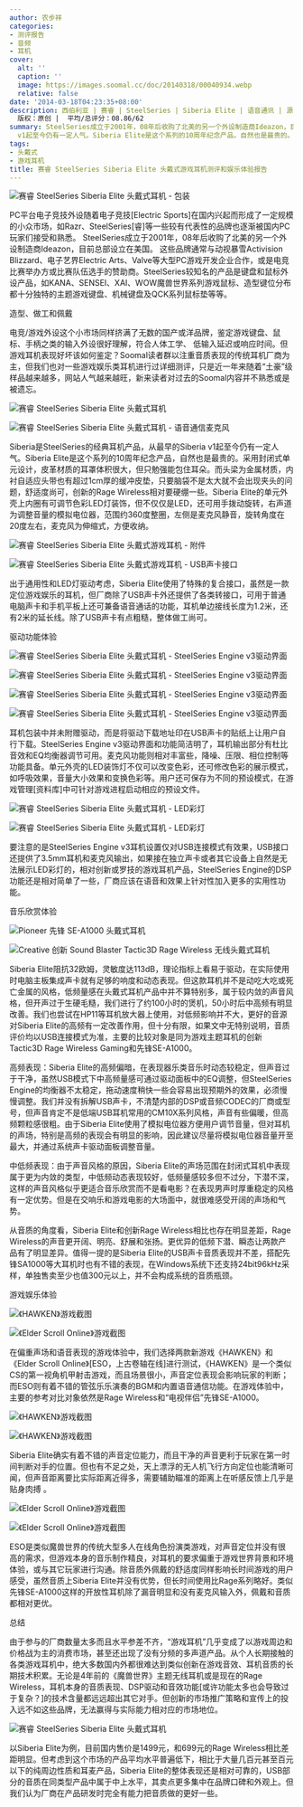 ```yaml
---
author: 农步祥
categories:
- 测评报告
- 音频
- 耳机
cover:
  alt: ''
  caption: ''
  image: https://images.soomal.cc/doc/20140318/00040934.webp
  relative: false
date: '2014-03-18T04:23:35+08:00'
description: 西伯利亚 | 赛睿 | SteelSeries | Siberia Elite | 语音通讯 | 源自：www.soomal.com |
  版权：原创 |  平均/总评分：08.86/62
summary: SteelSeries成立于2001年，08年后收购了北美的另一个外设制造商Ideazon，目前总部设立在美国，Siberia是SteelSeries的经典耳机产品，从最早的Siberia
  v1起至今仍有一定人气。Siberia Elite是这个系列的10周年纪念产品，自然也是最贵的。1499元的售价在音质和游戏表现如何？
tags:
- 头戴式
- 游戏耳机
title: 赛睿 SteelSeries Siberia Elite 头戴式游戏耳机测评和娱乐体验报告
---
```


![赛睿 SteelSeries Siberia Elite 头戴式耳机 - 包装](https://images.soomal.cc/doc/20140220/00040471.webp)



PC平台电子竞技外设随着电子竞技[Electric Sports]在国内兴起而形成了一定规模的小众市场，如Razr、SteelSeries[睿]等一些较有代表性的品牌也逐渐被国内PC玩家们接受和熟悉。
SteelSeries成立于2001年，08年后收购了北美的另一个外设制造商Ideazon，目前总部设立在美国。 这些品牌通常与动视暴雪Activision Blizzard、电子艺界Electric Arts、Valve等大型PC游戏开发企业合作，或是电竞比赛举办方或比赛队伍选手的赞助商。SteelSeries较知名的产品是键盘和鼠标外设产品，如KANA、SENSEI、XAI、WOW魔兽世界系列游戏鼠标、造型键位分布都十分独特的主题游戏键盘、机械键盘及QCK系列鼠标垫等等。



造型、做工和佩戴



电竞/游戏外设这个小市场同样挤满了无数的国产或洋品牌，鉴定游戏键盘、鼠标、手柄之类的输入外设很好理解，符合人体工学、
  低输入延迟或响应时间。但游戏耳机表现好坏该如何鉴定？Soomal读者群以注重音质表现的传统耳机厂商为主，但我们也对一些游戏娱乐类耳机进行过详细测评，只是近一年来随着“土豪”级样品越来越多，网站人气越来越旺，新来读者对过去的Soomal内容并不熟悉或是被遗忘。







![赛睿 SteelSeries Siberia Elite 头戴式耳机](https://images.soomal.cc/doc/20140220/00040474_01.webp)



![赛睿 SteelSeries Siberia Elite 头戴式耳机 - 语音通信麦克风](https://images.soomal.cc/doc/20140220/00040482_01.webp)



Siberia是SteelSeries的经典耳机产品，从最早的Siberia v1起至今仍有一定人气。Siberia Elite是这个系列的10周年纪念产品，自然也是最贵的。采用封闭式单元设计，皮革材质的耳罩体积很大，但只勉强能包住耳朵。而头梁为金属材质，内衬自适应头带也有超过1cm厚的缓冲皮垫，只要脑袋不是太大就不会出现夹头的问题，舒适度尚可，创新的Rage Wireless相对要硬绷一些。Siberia Elite的单元外壳上内圈有可调节色彩LED灯装饰，但不仅仅是LED，还可用手拨动旋转，右声道为调整音量的模拟电位器，范围约360度整圈，左侧是麦克风静音，旋转角度在20度左右，麦克风为伸缩式，方便收纳。



![赛睿 SteelSeries Siberia Elite 头戴式游戏耳机 - 附件](https://images.soomal.cc/doc/20140222/00040499_01.webp)



![赛睿 SteelSeries Siberia Elite 头戴式游戏耳机 - USB声卡接口](https://images.soomal.cc/doc/20140222/00040500_01.webp)



出于通用性和LED灯驱动考虑，Siberia Elite使用了特殊的复合接口，虽然是一款定位游戏娱乐的耳机，但厂商除了USB声卡外还提供了各类转接口，可用于普通电脑声卡和手机平板上还可兼备语音通话的功能，耳机单边接线长度为1.2米，还有2米的延长线。除了USB声卡有点粗糙，整体做工尚可。



驱动功能体验



![赛睿 SteelSeries Siberia Elite 头戴式耳机 - SteelSeries Engine v3驱动界面](https://images.soomal.cc/doc/20140318/00040924_01.webp)



![赛睿 SteelSeries Siberia Elite 头戴式耳机 - SteelSeries Engine v3驱动界面](https://images.soomal.cc/doc/20140318/00040925_01.webp)



![赛睿 SteelSeries Siberia Elite 头戴式耳机 - SteelSeries Engine v3驱动界面](https://images.soomal.cc/doc/20140318/00040926_01.webp)



![赛睿 SteelSeries Siberia Elite 头戴式耳机 - SteelSeries Engine v3驱动界面](https://images.soomal.cc/doc/20140318/00040927_01.webp)



耳机包装中并未附赠驱动，而是将驱动下载地址印在USB声卡的贴纸上让用户自行下载。SteelSeries Engine v3驱动界面和功能简洁明了，耳机输出部分有杜比音效和EQ均衡器调节可用。麦克风功能则相对丰富些，降噪、压限、相位控制等功能具备。单元外壳的LED装饰灯不仅可以改变色彩，还可修改色彩的展示模式，如呼吸效果，音量大小效果和变换色彩等。用户还可保存为不同的预设模式，在游戏管理[资料库]中可针对游戏进程启动相应的预设文件。



![赛睿 SteelSeries Siberia Elite 头戴式耳机 - LED彩灯](https://images.soomal.cc/doc/20140318/00040922_01.webp)



![赛睿 SteelSeries Siberia Elite 头戴式耳机 - LED彩灯](https://images.soomal.cc/doc/20140318/00040923_01.webp)



要注意的是SteelSeries Engine v3耳机设置仅对USB连接模式有效果，USB接口还提供了3.5mm耳机和麦克风输出，如果接在独立声卡或者其它设备上自然是无法展示LED彩灯的，相对创新或罗技的游戏耳机产品，SteelSeries Engine的DSP功能还是相对简单了一些，厂商应该在语音和效果上针对性加入更多的实用性功能。



音乐欣赏体验



![Pioneer 先锋 SE-A1000 头戴式耳机](https://images.soomal.cc/doc/20130605/00031781_01.webp)



![Creative 创新 Sound Blaster Tactic3D Rage Wireless 无线头戴式耳机](https://images.soomal.cc/doc/20130608/00031909_01.webp)



Siberia Elite阻抗32欧姆，灵敏度达113dB，理论指标上看易于驱动，在实际使用时电脑主板集成声卡就有足够的响度和动态表现。但这款耳机并不是动吃大吃或死亡金属的风格，低频量感在头戴式耳机产品中并不算特别多，属于较内敛的声音风格，但开声过于生硬毛糙，我们进行了约100小时的煲机，50小时后中高频有明显改善。我们也尝试在HP11等耳机放大器上使用，对低频影响并不大，更好的音源对Siberia Elite的高频有一定改善作用，但十分有限，如果文中无特别说明，音质评价均以USB连接模式为准，主要的比较对象是同为游戏主题耳机的创新Tactic3D Rage Wireless Gaming和先锋SE-A1000。



高频表现：Siberia Elite的高频偏暗，在表现器乐类音乐时动态较稳定，但声音过于干净，虽然USB模式下中高频量感可通过驱动面板中的EQ调整，但SteelSeries Engine的均衡器不太稳定，拖动速度稍快一些会容易出现预期外的效果，必须慢慢调整。我们并没有拆解USB声卡，不清楚内部的DSP或音频CODEC的厂商或型号，但声音肯定不是低端USB耳机常用的CM10X系列风格，声音有些偏暖，但高频颗粒感很粗。由于Siberia Elite使用了模拟电位器方便用户调节音量，但对耳机的声场，特别是高频的表现会有明显的影响，因此建议尽量将模拟电位器音量开至最大，并通过系统声卡驱动面板调整音量。



中低频表现：由于声音风格的原因，Siberia Elite的声场范围在封闭式耳机中表现属于更为内敛的类型，中低频动态表现较好，低频量感较多但不过分，下潜不深，这样的声音风格似乎更适合音乐欣赏而不是看电影？在表现男声时厚重稳定的风格有一定优势。但是在交响乐和游戏电影的大场面中，就很难感受开阔的声场和气势。



从音质的角度看，Siberia Elite和创新Rage Wireless相比也存在明显差距，Rage Wireless的声音更开阔、明亮、舒展和张扬。更优异的低频下潜、瞬态让两款产品有了明显差异。值得一提的是Siberia Elite的USB声卡音质表现并不差，搭配先锋SA1000等大耳机时也有不错的表现，在Windows系统下还支持24bit96kHz采样，单独售卖至少也值300元以上，并不会构成系统的音质瓶颈。



游戏娱乐体验



![《HAWKEN》游戏截图](https://images.soomal.cc/doc/20140318/00040928_01.webp)



![《Elder Scroll Online》游戏截图](https://images.soomal.cc/doc/20140318/00040931_01.webp)



在偏重声场和语音表现的游戏体验中，我们选择两款新游戏《HAWKEN》和《Elder Scroll Online》[ESO，上古卷轴在线]进行测试，《HAWKEN》是一个类似CS的第一视角机甲射击游戏，而且场景很小，声音定位表现会影响玩家的判断；而ESO则有着不错的管弦乐乐演奏的BGM和内置语音通信功能。在游戏体验中， 主要的参考对比对象依然是Rage Wireless和“电视伴侣”先锋SE-A1000。



![《HAWKEN》游戏截图](https://images.soomal.cc/doc/20140318/00040929_01.webp)



![《HAWKEN》游戏截图](https://images.soomal.cc/doc/20140318/00040930_01.webp)



Siberia Elite确实有着不错的声音定位能力，而且干净的声音更利于玩家在第一时间判断对手的位置。但也有不足之处，天上漂浮的无人机飞行方向定位也能清晰可闻，但声音距离要比实际距离近得多，需要辅助瞄准的距离上在听感反馈上几乎是贴身肉搏 。



![《Elder Scroll Online》游戏截图](https://images.soomal.cc/doc/20140318/00040932_01.webp)



![《Elder Scroll Online》游戏截图](https://images.soomal.cc/doc/20140318/00040933_01.webp)



ESO是类似魔兽世界的传统大型多人在线角色扮演类游戏，对声音定位并没有很高的需求，但游戏本身的音乐制作精良，对耳机的要求偏重于游戏世界背景和环境体验，或与其它玩家进行沟通。除音质外佩戴的舒适度同样影响长时间游戏的用户感受，虽然音质上Siberia Elite并没有优势，但长时间使用比Rage系列略好。类似先锋SE-A1000这样的开放性耳机除了漏音明显和没有麦克风输入外，佩戴和音质都相对更优。



总结



由于参与的厂商数量太多而且水平参差不齐，“游戏耳机”几乎变成了以游戏周边和价格战为主的消费市场，甚至还出现了没有分频的多声道产品。从个人长期接触的各类游戏耳机中，绝大多数国内外都很难达到类似创新在游戏音效、耳机音质的长期技术积累。无论是4年前的《魔兽世界》主题无线耳机或是现在的Rage Wireless，耳机本身的音质表现、DSP驱动和音效功能[或许功能太多也会导致过于复杂？]的技术含量都远远超出其它对手。但创新的市场推广策略和宣传上的投入远不如这些品牌，无法赢得与实际能力相对应的市场地位。



![赛睿 SteelSeries Siberia Elite 头戴式耳机](https://images.soomal.cc/doc/20140220/00040475.webp)



以Siberia Elite为例，目前国内售价是1499元，和699元的Rage Wireless相比差距明显。但考虑到这个市场的产品平均水平普遍低下，相比于大量几百元甚至百元以下的纯周边性质和耳麦产品，Siberia Elite的整体表现还是相对可靠的，USB部分的音质在同类型产品中属于中上水平，其卖点更多集中在品牌口碑和外观上。但我们认为厂商在产品研发时完全有能力把音质做的更好一些。